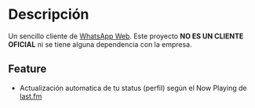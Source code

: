 # Descripción
Un sencillo cliente de [WhatsApp Web](https://web.whatsapp.com). Este proyecto **NO ES UN CLIENTE OFICIAL** ni se tiene alguna dependencia con la empresa.

## Feature
- Actualización automatica de tu status (perfil) según el Now Playing de [last.fm](https://www.last.fm/)

